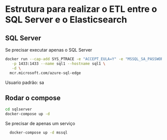 # Estrutura para realizar o ETL entre o SQL Server e o Elasticsearch

## SQL Server

Se precisar executar apenas o SQL Server   

```sh
docker run --cap-add SYS_PTRACE -e "ACCEPT_EULA=Y" -e "MSSQL_SA_PASSWORD=@Fuh1478" \
   -p 1433:1433 --name sql1 --hostname sql1 \
   -d \
  mcr.microsoft.com/azure-sql-edge
```

Usuario padrão: sa  

## Rodar o compose
  ```sh
  cd sqlserver
  docker-compose up -d
  ```

Se precisar de apenas um serviço

  ```sh
    docker-compose up -d mssql
  ```